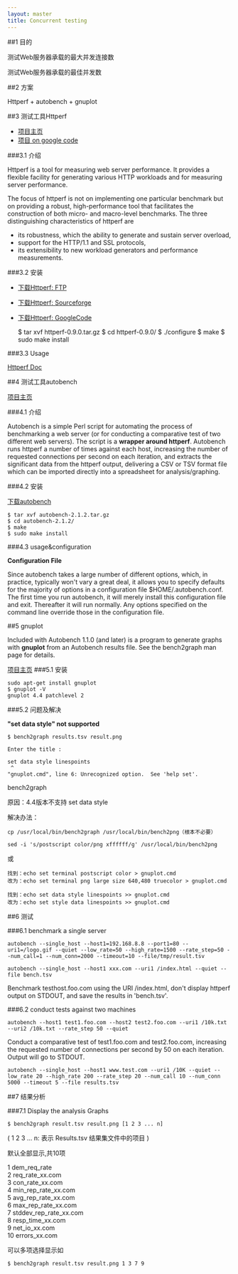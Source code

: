 ```yaml
---
layout: master
title: Concurrent testing
---
```


##1 目的

测试Web服务器承载的最大并发连接数

测试Web服务器承载的最佳并发数

##2 方案

Httperf + autobench + gnuplot 

##3 测试工具Httperf 

* [项目主页](http://www.hpl.hp.com/research/linux/httperf/)
* [项目 on google code](http://code.google.com/p/httperf)

###3.1 介绍

Httperf is a tool for measuring web server performance. It provides a flexible facility for generating various HTTP workloads and for measuring server performance.

The focus of httperf is not on implementing one particular benchmark but on providing a robust, 
high-performance tool that facilitates the construction of both micro- and macro-level benchmarks. 
The three distinguishing characteristics of httperf are 

- its robustness, which  the ability to generate and sustain server overload, 
- support for the HTTP/1.1 and SSL protocols, 
- its extensibility to new workload generators and performance measurements.

###3.2 安装


* [下载Httperf: FTP](ftp://ftp.hpl.hp.com/pub/httperf/)
* [下载Httperf: Sourceforge](http://sourceforge.net/projects/httperf/)
* [下载Httperf: GoogleCode](http://code.google.com/p/httperf/downloads/list)

    $ tar xvf httperf-0.9.0.tar.gz
    $ cd httperf-0.9.0/
    $ ./configure
    $ make
    $ sudo make install

###3.3 Usage

[Httperf Doc](http://www.hpl.hp.com/research/linux/httperf/wisp98/httperf.pdf)

##4 测试工具autobench

[项目主页](http://www.xenoclast.org/autobench/)

###4.1 介绍

Autobench is a simple Perl script for automating the process of benchmarking a web server (or for conducting a comparative test of two different web servers). The script is a **wrapper around httperf**. Autobench runs httperf a number of times against each host, increasing the number of requested connections per second on each iteration, and extracts the significant data from the httperf output, delivering a CSV or TSV format file which can be imported directly into a spreadsheet for analysis/graphing.

###4.2 安装

[下载autobench](http://www.xenoclast.org/autobench/downloads/)

    $ tar xvf autobench-2.1.2.tar.gz
    $ cd autobench-2.1.2/
    $ make
    $ sudo make install

###4.3 usage&configuration

**Configuration File**

Since autobench takes a large number of different options, which, in practice, typically won't vary a great deal, it allows you to specify defaults for the majority of options in a configuration file $HOME/.autobench.conf. The first time you run autobench, it will merely install this configuration file and exit. Thereafter it will run normally. Any options specified on the command line override those in the configuration file.

##5 gnuplot

Included with Autobench 1.1.0 (and later) is a program to generate graphs with **gnuplot** from an Autobench results file. See the bench2graph man page for details.

[项目主页](http://www.gnuplot.info/)
###5.1 安装

    sudo apt-get install gnuplot
    $ gnuplot -V
    gnuplot 4.4 patchlevel 2

###5.2 问题及解决

**"set data style" not supported**

    $ bench2graph results.tsv result.png
    
    Enter the title : 
    
    set data style linespoints
     ^
    "gnuplot.cmd", line 6: Unrecognized option.  See 'help set'.

bench2graph

原因：4.4版本不支持 set data style

解决办法：

    cp /usr/local/bin/bench2graph /usr/local/bin/bench2png（根本不必要）

    sed -i 's/postscript color/png xffffff/g' /usr/local/bin/bench2png

或 

    找到：echo set terminal postscript color > gnuplot.cmd
    改为：echo set terminal png large size 640,480 truecolor > gnuplot.cmd

    找到：echo set data style linespoints >> gnuplot.cmd
    改为：echo set style data linespoints >> gnuplot.cmd

##6 测试

###6.1 benchmark a single server

    autobench --single_host --host1=192.168.8.8 --port1=80 --uri1=/logo.gif --quiet --low_rate=50 --high_rate=1500 --rate_step=50 --num_call=1 --num_conn=2000 --timeout=10 --file/tmp/result.tsv

    autobench --single_host --host1 xxx.com --uri1 /index.html --quiet --file bench.tsv

Benchmark testhost.foo.com using the URI /index.html, don't display httperf output on STDOUT, and save the results in 'bench.tsv'.

###6.2 conduct tests against two machines

    autobench --host1 test1.foo.com --host2 test2.foo.com --uri1 /10k.txt --uri2 /10k.txt --rate_step 50 --quiet

Conduct a comparative test of test1.foo.com and test2.foo.com, increasing the requested number of connections per second by 50 on each iteration. Output will go to STDOUT. 

    autobench --single_host --host1 www.test.com --uri1 /10K --quiet --low_rate 20 --high_rate 200 --rate_step 20 --num_call 10 --num_conn 5000 --timeout 5 --file results.tsv 

##7 结果分析

###7.1 Display the analysis Graphs

    $ bench2graph result.tsv result.png [1 2 3 ... n]

( 1 2 3 ... n: 表示 Results.tsv 结果集文件中的项目 )


默认全部显示,共10项

1 dem_req_rate    
2 req_rate_xx.com    
3 con_rate_xx.com    
4 min_rep_rate_xx.com        
5 avg_rep_rate_xx.com        
6 max_rep_rate_xx.com        
7 stddev_rep_rate_xx.com     
8 resp_time_xx.com   
9 net_io_xx.com      
10 errors_xx.com

可以多项选择显示如

    $ bench2graph result.tsv result.png 1 3 7 9


